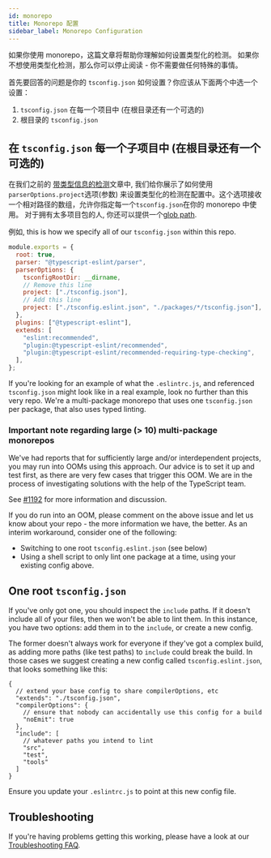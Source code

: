 ```yaml
---
id: monorepo
title: Monorepo 配置
sidebar_label: Monorepo Configuration
---
```


如果你使用 monorepo，这篇文章将帮助你理解如何设置类型化的检测。
如果你不想使用类型化检测，那么你可以停止阅读 - 你不需要做任何特殊的事情。

首先要回答的问题是你的 `tsconfig.json` 如何设置？你应该从下面两个中选一个设置：

1. `tsconfig.json` 在每一个项目中 (在根目录还有一个可选的)
2. 根目录的 `tsconfig.json`

## 在 `tsconfig.json` 每一个子项目中 (在根目录还有一个可选的)

在我们之前的 [带类型信息的检测](./TYPED_LINTING.md)文章中, 我们给你展示了如何使用 `parserOptions.project`选项(参数) 来设置类型化的检测在配置中。这个选项接收一个相对路径的数组，允许你指定每一个`tsconfig.json`在你的 monorepo 中使用。 对于拥有太多项目包的人, 你还可以提供一个[glob path](https://github.com/isaacs/node-glob/blob/f5a57d3d6e19b324522a3fa5bdd5075fd1aa79d1/README.md#glob-primer).

例如, this is how we specify all of our `tsconfig.json` within this repo.

```js title=".eslintrc.js"
module.exports = {
  root: true,
  parser: "@typescript-eslint/parser",
  parserOptions: {
    tsconfigRootDir: __dirname,
    // Remove this line
    project: ["./tsconfig.json"],
    // Add this line
    project: ["./tsconfig.eslint.json", "./packages/*/tsconfig.json"],
  },
  plugins: ["@typescript-eslint"],
  extends: [
    "eslint:recommended",
    "plugin:@typescript-eslint/recommended",
    "plugin:@typescript-eslint/recommended-requiring-type-checking",
  ],
};
```

If you're looking for an example of what the `.eslintrc.js`, and referenced `tsconfig.json` might look like in a real example, look no further than this very repo. We're a multi-package monorepo that uses one `tsconfig.json` per package, that also uses typed linting.

### Important note regarding large (> 10) multi-package monorepos

We've had reports that for sufficiently large and/or interdependent projects, you may run into OOMs using this approach. Our advice is to set it up and test first, as there are very few cases that trigger this OOM. We are in the process of investigating solutions with the help of the TypeScript team.

See [#1192](https://github.com/typescript-eslint/typescript-eslint/issues/1192) for more information and discussion.

If you do run into an OOM, please comment on the above issue and let us know about your repo - the more information we have, the better. As an interim workaround, consider one of the following:

- Switching to one root `tsconfig.eslint.json` (see below)
- Using a shell script to only lint one package at a time, using your existing config above.

## One root `tsconfig.json`

If you've only got one, you should inspect the `include` paths. If it doesn't include all of your files, then we won't be able to lint them. In this instance, you have two options: add them in to the `include`, or create a new config.

The former doesn't always work for everyone if they've got a complex build, as adding more paths (like test paths) to `include` could break the build.
In those cases we suggest creating a new config called `tsconfig.eslint.json`, that looks something like this:

```jsonc title="tsconfig.eslint.json"
{
  // extend your base config to share compilerOptions, etc
  "extends": "./tsconfig.json",
  "compilerOptions": {
    // ensure that nobody can accidentally use this config for a build
    "noEmit": true
  },
  "include": [
    // whatever paths you intend to lint
    "src",
    "test",
    "tools"
  ]
}
```

Ensure you update your `.eslintrc.js` to point at this new config file.

## Troubleshooting

If you're having problems getting this working, please have a look at our [Troubleshooting FAQ](./TROUBLESHOOTING.md).
